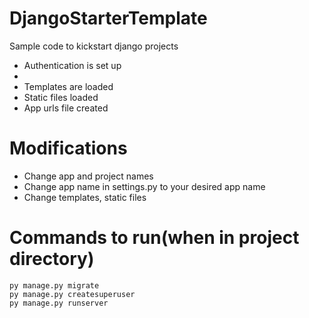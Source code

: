 # DjangoStarterTemplate
Sample code to kickstart django projects

<ul>
  <li> Authentication is set up <li>
  <li> Templates are loaded </li>
  <li> Static files loaded </li>
  <li> App urls file created </li>
</ul>

# Modifications
<ul>
  <li> Change app and project names </li>
  <li> Change app name in settings.py to your desired app name </li>
  <li> Change templates, static files </li>
</ul>

# Commands to run(when in project directory)
```
py manage.py migrate
py manage.py createsuperuser
py manage.py runserver
```
